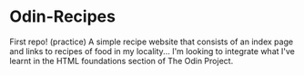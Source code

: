 # Odin-Recipes
First repo! (practice)
A simple recipe website that consists of an index page and links to recipes of food in my locality...
I'm looking to integrate what I've learnt in the HTML foundations section of The Odin Project.